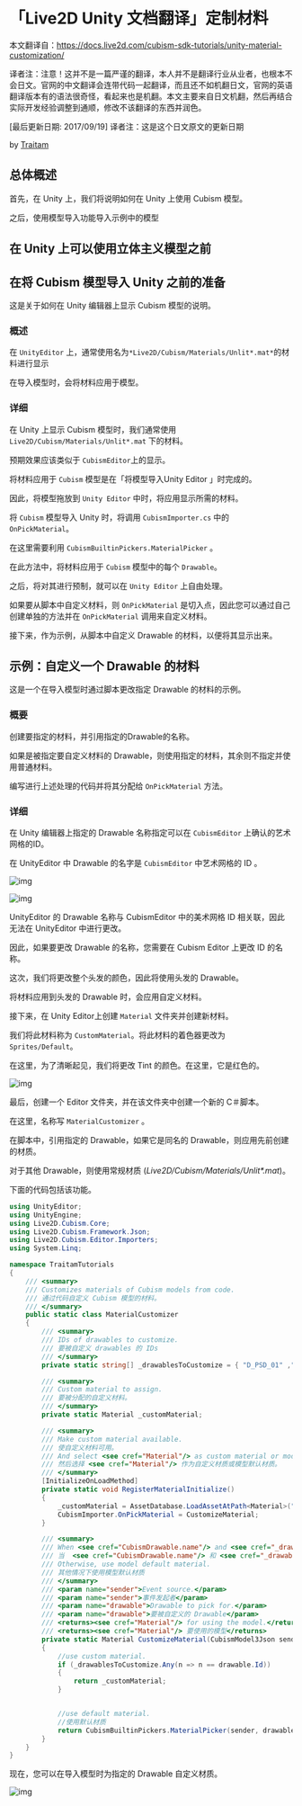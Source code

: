 # 「Live2D Unity 文档翻译」定制材料

本文翻译自：https://docs.live2d.com/cubism-sdk-tutorials/unity-material-customization/

译者注：注意！这并不是一篇严谨的翻译，本人并不是翻译行业从业者，也根本不会日文。官网的中文翻译会连带代码一起翻译，而且还不如机翻日文，官网的英语翻译版本有的语法很奇怪，看起来也是机翻。本文主要来自日文机翻，然后再结合实际开发经验调整到通顺，修改不该翻译的东西并润色。

[最后更新日期: 2017/09/19] 译者注：这是这个日文原文的更新日期

by [Traitam](https://twitter.com/traitam)



## 总体概述

首先，在 Unity 上，我们将说明如何在 Unity 上使用 Cubism 模型。 

之后，使用模型导入功能导入示例中的模型

## 在 Unity 上可以使用立体主义模型之前

## 在将 Cubism 模型导入 Unity 之前的准备

这是关于如何在 Unity 编辑器上显示 Cubism 模型的说明。

### 概述

在 `UnityEditor` 上，通常使用名为`*Live2D/Cubism/Materials/Unlit*.mat*`的材料进行显示

在导入模型时，会将材料应用于模型。

### 详细

在 Unity 上显示  Cubism 模型时，我们通常使用 `Live2D/Cubism/Materials/Unlit*.mat` 下的材料。

预期效果应该类似于 `CubismEditor`上的显示。



将材料应用于 `Cubism` 模型是在「将模型导入Unity Editor 」时完成的。

因此，将模型拖放到 `Unity Editor` 中时，将应用显示所需的材料。



将 `Cubism` 模型导入 Unity 时，将调用 `CubismImporter.cs` 中的 `OnPickMaterial`。

在这里需要利用 `CubismBuiltinPickers.MaterialPicker` 。

在此方法中，将材料应用于 `Cubism` 模型中的每个 `Drawable`。

之后，将对其进行预制，就可以在 `Unity Editor` 上自由处理。



如果要从脚本中自定义材料，则 `OnPickMaterial` 是切入点，因此您可以通过自己创建单独的方法并在 `OnPickMaterial` 调用来自定义材料。



接下来，作为示例，从脚本中自定义 Drawable 的材料，以便将其显示出来。

## 示例：自定义一个 Drawable 的材料

这是一个在导入模型时通过脚本更改指定 Drawable 的材料的示例。

### 概要

创建要指定的材料，并引用指定的Drawable的名称。

如果是被指定要自定义材料的 Drawable，则使用指定的材料，其余则不指定并使用普通材料。

编写进行上述处理的代码并将其分配给 `OnPickMaterial` 方法。

### 详细

在 Unity 编辑器上指定的 Drawable 名称指定可以在 `CubismEditor` 上确认的艺术网格的ID。

在 UnityEditor 中 Drawable 的名字是  `CubismEditor` 中艺术网格的 ID 。

![img](https://docs.live2d.com/wp-content/uploads/2017/05/cubismeditorid_resize.png)

![img](https://docs.live2d.com/wp-content/uploads/2017/05/unityeditordrawable_resize.png)

UnityEditor 的 Drawable 名称与 CubismEditor 中的美术网格 ID 相关联，因此无法在 UnityEditor 中进行更改。

因此，如果要更改 Drawable 的名称，您需要在 Cubism Editor 上更改 ID 的名称。



这次，我们将更改整个头发的颜色，因此将使用头发的 Drawable。

将材料应用到头发的 Drawable 时，会应用自定义材料。



接下来，在 Unity Editor上创建 `Material` 文件夹并创建新材料。

我们将此材料称为 `CustomMaterial`。将此材料的着色器更改为 `Sprites/Default`。

在这里，为了清晰起见，我们将更改 Tint 的颜色。在这里，它是红色的。

![img](https://docs.live2d.com/wp-content/uploads/2017/05/MaterialColor.png)

最后，创建一个 Editor 文件夹，并在该文件夹中创建一个新的 C＃脚本。

在这里，名称写 `MaterialCustomizer` 。

在脚本中，引用指定的 Drawable，如果它是同名的 Drawable，则应用先前创建的材质。

对于其他 Drawable，则使用常规材质 (*Live2D/Cubism/Materials/Unlit\*.mat*)。

下面的代码包括该功能。

```c#
using UnityEditor;
using UnityEngine;
using Live2D.Cubism.Core;
using Live2D.Cubism.Framework.Json;
using Live2D.Cubism.Editor.Importers;
using System.Linq;

namespace TraitamTutorials
{
    /// <summary>
    /// Customizes materials of Cubism models from code.
    /// 通过代码自定义 Cubism 模型的材料。
    /// </summary>
    public static class MaterialCustomizer
    {
        /// <summary>
        /// IDs of drawables to customize.
        /// 要被自定义 drawables 的 IDs
        /// </summary>
        private static string[] _drawablesToCustomize = { "D_PSD_01" ,"D_PSD_02" ,"D_PSD_03" ,"D_PSD_04" ,"D_PSD_05" ,"D_PSD_68" ,"D_PSD_69" ,"D_PSD_70" ,"D_PSD_71"};

        /// <summary>
        /// Custom material to assign.
        /// 要被分配的自定义材料。
        /// </summary>
        private static Material _customMaterial;

        /// <summary>
        /// Make custom material available.
        /// 使自定义材料可用。
        /// And select <see cref="Material"/> as custom material or model default material.
        /// 然后选择 <see cref="Material"/> 作为自定义材质或模型默认材质。
        /// </summary>
        [InitializeOnLoadMethod]
        private static void RegisterMaterialInitialize()
        {
            _customMaterial = AssetDatabase.LoadAssetAtPath<Material>("Assets/TraitamTutorials/Materials/CustomMaterial.mat");
            CubismImporter.OnPickMaterial = CustomizeMaterial;
        }

        /// <summary>
        /// When <see cref="CubismDrawable.name"/> and <see cref="_drawablesToCustomize"/> the same, use custom material.
        /// 当  <see cref="CubismDrawable.name"/> 和 <see cref="_drawablesToCustomize"/> 相同时，使用自定义的材质
        /// Otherwise, use model default material.
        /// 其他情况下使用模型默认材质
        /// </summary>
        /// <param name="sender">Event source.</param>
        /// <param name="sender">事件发起者</param>
        /// <param name="drawable">Drawable to pick for.</param>
        /// <param name="drawable">要被自定义的 Drawable</param>
        /// <returns><see cref="Material"/> for using the model.</returns>
        /// <returns><see cref="Material"/> 要使用的模型</returns>
        private static Material CustomizeMaterial(CubismModel3Json sender, CubismDrawable drawable)
        {
            //use custom material.
            if (_drawablesToCustomize.Any(n => n == drawable.Id))
            {
                return _customMaterial;
            }


            //use default material.
            //使用默认材质
            return CubismBuiltinPickers.MaterialPicker(sender, drawable);
        }
    }
}
```

现在，您可以在导入模型时为指定的 Drawable 自定义材质。

![img](https://docs.live2d.com/wp-content/uploads/2017/05/materialmodel.png)